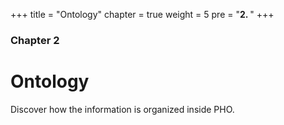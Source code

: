 +++
title = "Ontology"
chapter = true
weight = 5
pre = "<b>2. </b>"
+++

### Chapter 2

# Ontology

Discover how the information is organized inside PHO.


